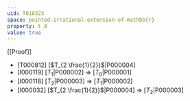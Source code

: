 ```yaml
---
uid: T018323
space: pointed-irrational-extension-of-mathbb{r}
property: t_0
value: true
---
```

[[Proof]]

* [T000812] [$T_{2 \frac{1}{2}}$|P000004]
* [I000119] [$T_1$|P000002] => [$T_0$|P000001]
* [I000118] [$T_2$|P000003] => [$T_1$|P000002]
* [I000032] [$T_{2 \frac{1}{2}}$|P000004] => [$T_2$|P000003]

